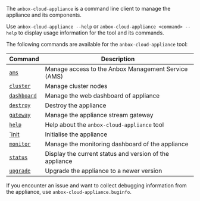 The `anbox-cloud-appliance` is a command line client to manage the appliance and its components.

Use `anbox-cloud-appliance --help` or `anbox-cloud-appliance <command> --help` to display usage information for the tool and its commands.

The following commands are available for the `anbox-cloud-appliance` tool:

| Command | Description|
|---------|------------|
|[`ams`](tbd)    | Manage access to the Anbox Management Service (AMS)|
|[`cluster`](tbd)| Manage cluster nodes|
|[`dashboard`](tbd)| Manage the web dashboard of appliance|
|[`destroy`](tbd) | Destroy the appliance|
|[`gateway`](tbd) | Manage the appliance stream gateway|
|[`help`](tbd) | Help about the `anbox-cloud-appliance` tool|
|[`init](tbd)| Initialise the appliance|
|[`monitor`](tbd)| Manage the monitoring dashboard of the appliance|
|[`status`](tbd) | Display the current status and version of the appliance|
|[`upgrade`](tbd) | Upgrade the appliance to a newer version|

If you encounter an issue and want to collect debugging information from the appliance, use `anbox-cloud-appliance.buginfo`.
